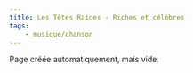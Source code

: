 ```yaml
---
title: Les Têtes Raides - Riches et célèbres
tags:
    - musique/chanson
---
```


Page créée automatiquement, mais vide.
